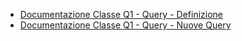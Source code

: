 - [Documentazione Classe Q1 - Query - Definizione](Sorgenti/DOC/OG/OG/Q101)
- [Documentazione Classe Q1 - Query - Nuove Query](Sorgenti/DOC/OG/OG/Q102)
